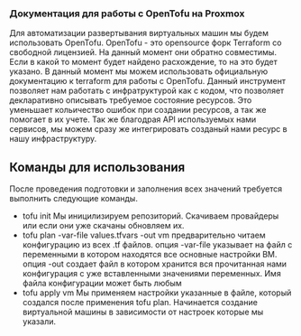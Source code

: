 ### Документация для работы с OpenTofu на Proxmox
Для автоматизации развертывания виртуальных машин мы будем использовать OpenTofu.
OpenTofu - это opensource форк Terraform со свободной лицензией. На данный момент они обратно совместимы. Если в какой то момент будет найдено расхождение, то на это будет указано. В данный момент мы можем использовать официальную документацию к terraform для работы с OpenTofu.
Данный инструмент позволяет нам работать с инфратруктурой как с кодом, что позволяет декларативно описывать требуемое состояние ресурсов. Это уменьшает кольичество ошибок при создании ресурсов, а так же помогает в их учете. Так же благодрая API используемых нами сервисов, мы можем сразу же интегрировать созданый нами ресурс в нашу инфраструктуру.
## Команды для использования
После проведения подготовки и заполнения всех значений требуется выполнить следующие команды.
- tofu init
Мы иницилизируем репозиторий. Скачиваем провайдеры или если они уже скачаны обновляем их.
- tofu plan -var-file values.tfvars -out vm
предварительно читаем конфигурацию из всех .tf файлов. 
опция -var-file указывает на файл с переменными в котором находятся все основные настройки ВМ.
опция -out создает файл в котором хранится вся прочитанная нами конфигурация с уже вставленными значениями переменных. Имя файла конфигурации может быть любым
- tofu apply vm
Мы применяем настройки указанные в файле, который создался после применения tofu plan.
Начинается создание виртуальной машины в зависимости от настроек которые мы указали.